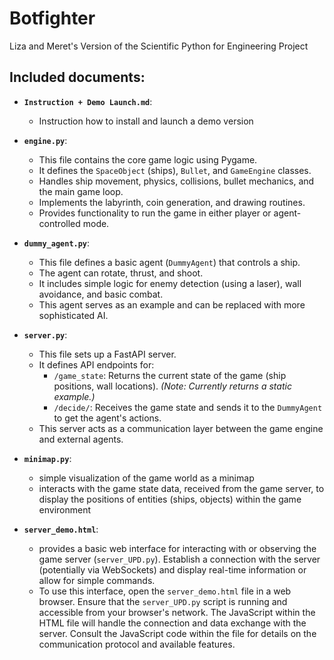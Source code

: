 # Botfighter
Liza and Meret's Version of the Scientific Python for Engineering Project

## Included documents:

* **`Instruction + Demo Launch.md`**:
    * Instruction how to install and launch a demo version

* **`engine.py`**:
    * This file contains the core game logic using Pygame.
    * It defines the `SpaceObject` (ships), `Bullet`, and `GameEngine` classes.
    * Handles ship movement, physics, collisions, bullet mechanics, and the main game loop.
    * Implements the labyrinth, coin generation, and drawing routines.
    * Provides functionality to run the game in either player or agent-controlled mode.

* **`dummy_agent.py`**:
    * This file defines a basic agent (`DummyAgent`) that controls a ship.
    * The agent can rotate, thrust, and shoot.
    * It includes simple logic for enemy detection (using a laser), wall avoidance, and basic combat.
    * This agent serves as an example and can be replaced with more sophisticated AI.

* **`server.py`**:
    * This file sets up a FastAPI server.
    * It defines API endpoints for:
        * `/game_state`:  Returns the current state of the game (ship positions, wall locations).  *(Note:  Currently returns a static example.)*
        * `/decide/`:  Receives the game state and sends it to the `DummyAgent` to get the agent's actions.
    * This server acts as a communication layer between the game engine and external agents.
 
* **`minimap.py`**:
    * simple visualization of the game world as a minimap
    * interacts with the game state data, received from the game server, to display the positions of entities (ships, objects) within the game environment

* **`server_demo.html`**:
    * provides a basic web interface for interacting with or observing the game server (`server_UPD.py`). Establish a connection with the server (potentially via WebSockets) and display real-time information or allow for simple commands.
    * To use this interface, open the `server_demo.html` file in a web browser. Ensure that the `server_UPD.py` script is running and accessible from your browser's network. The JavaScript within the HTML file will handle the connection and data exchange with the server. Consult the JavaScript code within the file for details on the communication protocol and available features.

<br><br>
